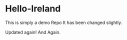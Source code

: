 # Hello-Ireland
This is simply a demo Repo
It has been changed slightly.

Updated again!
And Again.
